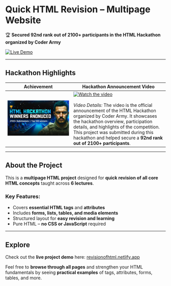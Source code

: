 # Quick HTML Revision – Multipage Website  

🏆 **Secured 92nd rank out of 2100+ participants in the HTML Hackathon organized by Coder Army**  

[![Live Demo](https://img.shields.io/badge/Live-Demo-blue?style=for-the-badge)](https://revisionofhtml.netlify.app/)  

---

## Hackathon Highlights

| **Achievement** | **Hackathon Announcement Video** |
|-----------------|--------------------------------|
| <img src="92%20nd%20Rank.jpeg" width="1200" /> | [![Watch the video](https://img.youtube.com/vi/eUfzneMLOcY/0.jpg)](https://www.youtube.com/watch?v=eUfzneMLOcY)<br><br>*Video Details:* The video is the official announcement of the HTML Hackathon organized by Coder Army. It showcases the hackathon overview, participation details, and highlights of the competition. This project was submitted during this hackathon and helped secure a **92nd rank out of 2100+ participants**. |

---

## About the Project

This is a **multipage HTML project** designed for **quick revision of all core HTML concepts** taught across **6 lectures**.  

### Key Features:
- Covers **essential HTML tags** and **attributes**  
- Includes **forms, lists, tables, and media elements**  
- Structured layout for **easy revision and learning**  
- Pure HTML – **no CSS or JavaScript** required  

---

## Explore

Check out the **live project demo** here: [revisionofhtml.netlify.app](https://revisionofhtml.netlify.app/)  

Feel free to **browse through all pages** and strengthen your HTML fundamentals by seeing **practical examples** of tags, attributes, forms, tables, and more.
